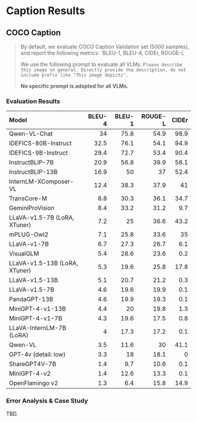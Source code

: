# Caption Results

## COCO Caption

> By default, we evaluate COCO Caption Validation set (5000 samples), and report the following metrics: `BLEU-1, BLEU-4, CIDEr, ROUGE-L
>
> We use the following prompt to evaluate all VLMs: `Please describe this image in general. Directly provide the description, do not include prefix like "This image depicts". `
>
> **No specific prompt is adopted for all VLMs.**

### Evaluation Results

| Model                         | BLEU-4 | BLEU-1 | ROUGE-L | CIDEr |
| :---------------------------- | -----: | -----: | ------: | ----: |
| Qwen-VL-Chat                  |     34 |   75.8 |    54.9 |  98.9 |
| IDEFICS-80B-Instruct          |   32.5 |   76.1 |    54.1 |  94.9 |
| IDEFICS-9B-Instruct           |   29.4 |   72.7 |    53.4 |  90.4 |
| InstructBLIP-7B               |   20.9 |   56.8 |    39.9 |  58.1 |
| InstructBLIP-13B              |   16.9 |     50 |      37 |  52.4 |
| InternLM-XComposer-VL         |   12.4 |   38.3 |    37.9 |    41 |
| TransCore-M                   |    8.8 |   30.3 |    36.1 |  34.7 |
| GeminiProVision               |    8.4 |   33.2 |    31.2 |   9.7 |
| LLaVA-v1.5-7B (LoRA, XTuner)  |    7.2 |     25 |    36.6 |  43.2 |
| mPLUG-Owl2                    |    7.1 |   25.8 |    33.6 |    35 |
| LLaVA-v1-7B                   |    6.7 |   27.3 |    26.7 |   6.1 |
| VisualGLM                     |    5.4 |   28.6 |    23.6 |   0.2 |
| LLaVA-v1.5-13B (LoRA, XTuner) |    5.3 |   19.6 |    25.8 |  17.8 |
| LLaVA-v1.5-13B                |    5.1 |   20.7 |    21.2 |   0.3 |
| LLaVA-v1.5-7B                 |    4.6 |   19.6 |    19.9 |   0.1 |
| PandaGPT-13B                  |    4.6 |   19.9 |    19.3 |   0.1 |
| MiniGPT-4-v1-13B              |    4.4 |     20 |    19.8 |   1.3 |
| MiniGPT-4-v1-7B               |    4.3 |   19.6 |    17.5 |   0.8 |
| LLaVA-InternLM-7B (LoRA)      |      4 |   17.3 |    17.2 |   0.1 |
| Qwen-VL                       |    3.5 |   11.6 |      30 |  41.1 |
| GPT-4v (detail: low)          |    3.3 |     18 |    18.1 |     0 |
| ShareGPT4V-7B                 |    1.4 |    9.7 |    10.6 |   0.1 |
| MiniGPT-4-v2                  |    1.4 |   12.6 |    13.3 |   0.1 |
| OpenFlamingo v2               |    1.3 |    6.4 |    15.8 |  14.9 |

### Error Analysis & Case Study

TBD. 
